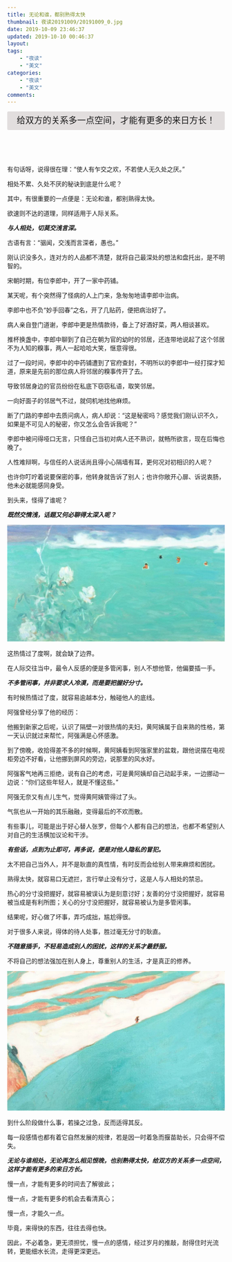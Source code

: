 ```yaml
---
title: 无论和谁，都别熟得太快
thumbnail: 夜读20191009/20191009_0.jpg
date: 2019-10-09 23:46:37
updated: 2019-10-10 00:46:37
layout:
tags: 
    - "夜读"
    - "美文"
categories: 
    - "夜读"
    - "美文"
comments:
---
```

<header align=center style="font-size:1.25rem;line-height:2.7rem;background:#e2dede;border-radius:3px;">给双方的关系多一点空间，才能有更多的来日方长！</header>
有句话呀，说得很在理：“使人有乍交之欢，不若使人无久处之厌。”

相处不累、久处不厌的秘诀到底是什么呢？

其中，有很重要的一点便是：无论和谁，都别熟得太快。

<!--more-->

欲速则不达的道理，同样适用于人际关系。

***与人相处，切莫交浅言深。***

古语有言：“骃闻，交浅而言深者，愚也。”

刚认识没多久，连对方的人品都不清楚，就将自己最深处的想法和盘托出，是不明智的。

宋朝时期，有位李郎中，开了一家中药铺。

某天呢，有个突然得了怪病的人上门来，急匆匆地请李郎中治病。

李郎中也不负“妙手回春”之名，开了几贴药，便把病治好了。

病人亲自登门道谢，李郎中更是热情款待，备上了好酒好菜，两人相谈甚欢。

推杯换盏中，李郎中聊到了自己在朝为官的幼时的邻居，还连带地说起了这个邻居不为人知的糗事，两人一起哈哈大笑，惬意得很。

过了一段时间，李郎中的中药铺遭到了官府查封，不明所以的李郎中一经打探才知道，原来是先前的那位病人将邻居的糗事传开了去。

导致邻居身边的官员纷纷在私底下窃窃私语，取笑邻居。

一向好面子的邻居气不过，就伺机地找他麻烦。

断了门路的李郎中去质问病人，病人却说：“这是秘密吗？感觉我们刚认识不久，如果是不可见人的秘密，你又怎么会告诉我呢？”

李郎中被问得哑口无言，只怪自己当初对病人还不熟识，就畅所欲言，现在后悔也晚了。

人性难辩啊，与信任的人说话尚且得小心隔墙有耳，更何况对初相识的人呢？

也许你叮咛着说要保密的事，他转身就告诉了别人；也许你敞开心扉、诉说衷肠，他未必就能感同身受。

到头来，怪得了谁呢？

***既然交情浅，话题又何必聊得太深入呢？***
<div align=center><img src="/夜读20191009/20191009_1.jpg" /></div>

这热情过了度啊，就会缺了边界。

在人际交往当中，最令人反感的便是多管闲事，别人不想他管，他偏要插一手。

***不多管闲事，并非要求人冷漠，而是要把握好分寸。***

有时候热情过了度，就容易逾越本分，触碰他人的底线。

阿强曾经分享了他的经历：

他搬到新家之后呢，认识了隔壁一对很热情的夫妇，黄阿姨属于自来熟的性格，第一天认识就过来帮忙，阿强满是心怀感激。

到了傍晚，收拾得差不多的时候啊，黄阿姨看到阿强家里的盆栽，跟他说摆在电视柜旁边不好看，让他挪到屏风的旁边，说那里的风水好。

阿强客气地再三拒绝，说有自己的考虑，可是黄阿姨却自己动起手来，一边挪动一边说：“你们这些年轻人，就是不懂这些。”

阿强无奈又有点儿生气，觉得黄阿姨管得过了头。

气氛也从一开始的其乐融融，变得最后的不欢而散。

有些事儿，可能是出于好心替人张罗，但每个人都有自己的想法，也都不希望别人对自己的生活横加议论和干涉。

***有些话，点到为止即可，再多说，便是对他人隐私的冒犯。***

太不把自己当外人，并不是耿直的真性情，有时反而会给别人带来麻烦和困扰。

熟得太快，就容易口无遮拦，言行举止没有分寸，这是人与人相处的禁忌。

热心的分寸没把握好，就容易被误认为是刻意讨好；友善的分寸没把握好，就容易被当成是有利所图；关心的分寸没把握好，就容易被认为是多管闲事。

结果呢，好心做了坏事，弄巧成拙，尴尬得很。

对于很多人来说，得体的待人处事，胜过毫无分寸的耿直。

***不随意插手，不轻易造成别人的困扰，这样的关系才最舒服。***

不将自己的想法强加在别人身上，尊重别人的生活，才是真正的修养。
<div align=center><img src="/夜读20191009/20191009_2.jpg" /></div>

到什么阶段做什么事，若操之过急，反而适得其反。

每一段感情也都有着它自然发展的规律，若是因一时着急而揠苗助长，只会得不偿失。

***无论与谁相处，无论再怎么相见恨晚，也别熟得太快，给双方的关系多一点空间，这样才能有更多的来日方长。***

慢一点，才能有更多的时间去了解彼此；

慢一点，才能有更多的机会去看清真心；

慢一点，才能久一点。

毕竟，来得快的东西，往往去得也快。

因此，不必着急，更无须担忧，慢一点的感情，经过岁月的推敲，耐得住时光流转，更能细水长流，走得更深更远。